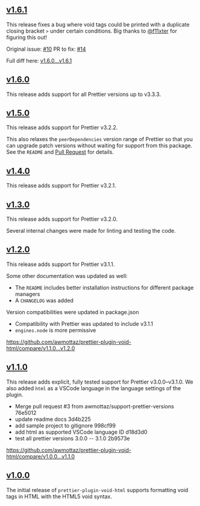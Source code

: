 ## [v1.6.1](https://github.com/awmottaz/prettier-plugin-void-html/releases/tag/v1.6.1)

This release fixes a bug where void tags could be printed with a duplicate closing bracket `>` under certain conditions. Big thanks to [@f11xter](https://github.com/f11xter) for figuring this out!

Original issue: [#10](https://github.com/awmottaz/prettier-plugin-void-html/issues/10)
PR to fix: [#14](https://github.com/awmottaz/prettier-plugin-void-html/pull/14)

Full diff here: [v1.6.0...v1.6.1](https://github.com/awmottaz/prettier-plugin-void-html/compare/v1.6.0...v1.6.1)

## [v1.6.0](https://github.com/awmottaz/prettier-plugin-void-html/releases/tag/v1.6.0)

This release adds support for all Prettier versions up to v3.3.3.

## [v1.5.0](https://github.com/awmottaz/prettier-plugin-void-html/releases/tag/v1.5.0)

This release adds support for Prettier v3.2.2.

This also relaxes the `peerDependencies` version range of Prettier so that you can upgrade patch versions without waiting for support from this package. See the `README` and [Pull Request](https://github.com/awmottaz/prettier-plugin-void-html/pull/13) for details.

## [v1.4.0](https://github.com/awmottaz/prettier-plugin-void-html/releases/tag/v1.4.0)

This release adds support for Prettier v3.2.1.

## [v1.3.0](https://github.com/awmottaz/prettier-plugin-void-html/releases/tag/v1.3.0)

This release adds support for Prettier v3.2.0.

Several internal changes were made for linting and testing the code.

## [v1.2.0](https://github.com/awmottaz/prettier-plugin-void-html/releases/tag/v1.2.0)

This release adds support for Prettier v3.1.1.

Some other documentation was updated as well:

- The `README` includes better installation instructions for different package managers
- A `CHANGELOG` was added

Version compatibilities were updated in package.json

- Compatibility with Prettier was updated to include v3.1.1
- `engines.node` is more permissive

https://github.com/awmottaz/prettier-plugin-void-html/compare/v1.1.0...v1.2.0

## [v1.1.0](https://github.com/awmottaz/prettier-plugin-void-html/releases/tag/v1.1.0)

This release adds explicit, fully tested support for Prettier v3.0.0–v3.1.0. We also added `html` as a VSCode language in the language settings of the plugin.

- Merge pull request #3 from awmottaz/support-prettier-versions 76e5012
- update readme docs 3d4b225
- add sample project to gitignore 998cf99
- add html as supported VSCode language ID d18d3d0
- test all prettier versions 3.0.0 -- 3.1.0 2b9573e

https://github.com/awmottaz/prettier-plugin-void-html/compare/v1.0.0...v1.1.0

## [v1.0.0](https://github.com/awmottaz/prettier-plugin-void-html/releases/tag/v1.0.0)

The initial release of `prettier-plugin-void-html` supports formatting void tags in HTML with the HTML5 void syntax.

